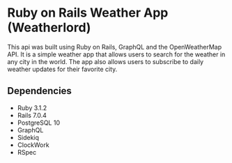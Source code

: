 # Ruby on Rails Weather App (Weatherlord)

This api was built using Ruby on Rails, GraphQL and the OpenWeatherMap API. It is a simple weather app that allows users to search for the weather in any city in the world. The app also allows users to subscribe to daily weather updates for their favorite city.

## Dependencies

- Ruby  3.1.2
- Rails 7.0.4
- PostgreSQL 10
- GraphQL
- Sidekiq
- ClockWork
- RSpec
